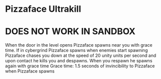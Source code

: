 # Pizzaface Ultrakill
# DOES NOT WORK IN SANDBOX
When the door in the level opens Pizzaface spawns near you with grace  time.
If in cybergrind Pizzaface spawns when enemies start spawning
Pizzaface chases you down at the speed of 20 unity units per second and upon contact he kills you and despawns. When you respawn he spawns again with grace time
Grace time: 1.5 seconds of invincibility to Pizzaface when Pizzaface spawns
